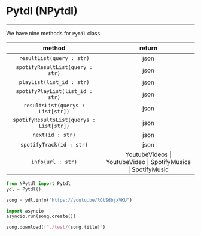 # Pytdl (NPytdl)

***

We have nine methods for `Pytdl` class

| method | return |
| :-----: | :-----: |
| `resultList(query : str)` | json |
| `spotifyResultList(query : str)` | json |
| `playList(list_id : str)` | json |
| `spotifyPlayList(list_id : str)` | json |
| `resultsList(querys : List[str])` | json |
| `spotifyResultsList(querys : List[str])` | json |
| `next(id : str)` | json |
| `spotifyTrack(id : str)` | json |
| `info(url : str)` | YoutubeVideos \| YoutubeVideo \| SpotifyMusics \| SpotifyMusic |

```py
from NPytdl import Pytdl
ydl = Pytdl()

song = ydl.info("https://youtu.be/RGtSdbjxVKU")

import asyncio
asyncio.run(song.create())

song.download(f"./test/{song.title}")
```
